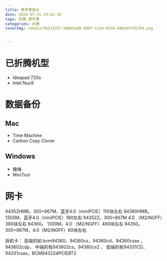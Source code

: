 ```yaml
---
title: 黑苹果相关
date: 2020-07-31 19:42:18
tags: 折腾,黑苹果
categories: 折腾
coverImg: /media/56214257-bd0b5a00-6087-11e9-8fd4-b06ed47d5754.png


---
```


# 已折腾机型
- Ideapad 720s
- Intel Nuc8

# 数据备份
## Mac
- Time Machine
- Carbon Copy Cloner

## Windows
- 傲梅
- MiniTool

# 网卡
94352HMB。300+867M，蓝牙4.0（miniPCIE）110块左右
94360HMB。1300M，蓝牙4.0（miniPCIE）180左右
94352Z。300+867M 4.0 （M2/NGFF）380块左右
94360。   1300M，4.0 （M2/NGFF）480块左右
94350。300+867M，4.0（M2/NGFF）60块左右

拆机卡：
高端的如 bcm94360，94360cs，94360cd，94360csax ，943602cdp，
中端的有943602cs，94360cs2 ，
低端的有94331CD，94331csax，BCM943224PCIEBT2